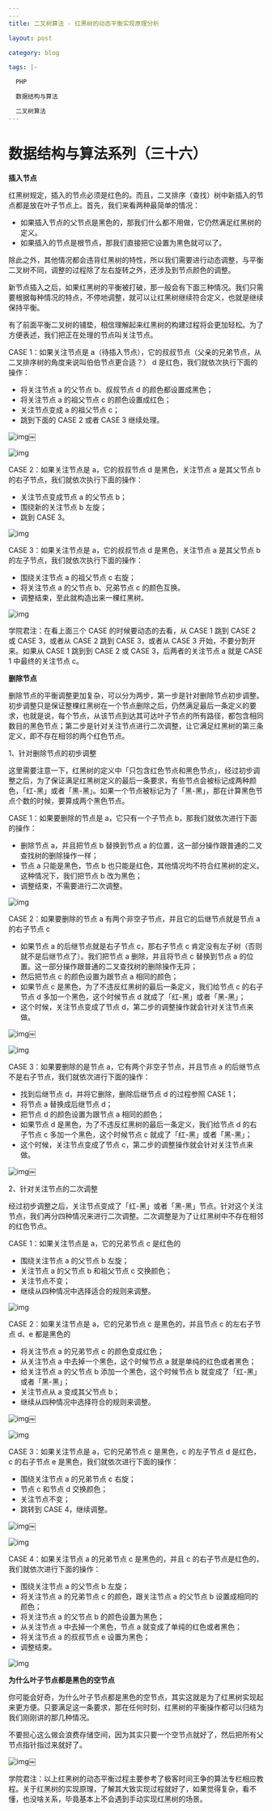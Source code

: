 ```yaml
---
​---
title: 二叉树算法 - 红黑树的动态平衡实现原理分析

layout: post

category: blog

tags: |-

  PHP

  数据结构与算法

  二叉树算法
---
```




# 数据结构与算法系列（三十六）

**插入节点**

红黑树规定，插入的节点必须是红色的。而且，二叉排序（查找）树中新插入的节点都是放在叶子节点上。首先，我们来看两种最简单的情况：

- 如果插入节点的父节点是黑色的，那我们什么都不用做，它仍然满足红黑树的定义。
- 如果插入的节点是根节点，那我们直接把它设置为黑色就可以了。

除此之外，其他情况都会违背红黑树的特性，所以我们需要进行动态调整，与平衡二叉树不同，调整的过程除了左右旋转之外，还涉及到节点颜色的调整。

新节点插入之后，如果红黑树的平衡被打破，那一般会有下面三种情况。我们只需要根据每种情况的特点，不停地调整，就可以让红黑树继续符合定义，也就是继续保持平衡。

有了前面平衡二叉树的铺垫，相信理解起来红黑树的构建过程将会更加轻松。为了方便表述，我们把正在处理的节点叫关注节点。

CASE 1：如果关注节点是 a（待插入节点），它的叔叔节点（父亲的兄弟节点，从二叉排序树的角度来说叫伯伯节点更合适？） d 是红色，我们就依次执行下面的操作：

- 将关注节点 a 的父节点 b、叔叔节点 d 的颜色都设置成黑色；
- 将关注节点 a 的祖父节点 c 的颜色设置成红色；
- 关注节点变成 a 的祖父节点 c；
- 跳到下面的 CASE 2 或者 CASE 3 继续处理。

![img](https://articles.zsxq.com/media/15435012176775/15435707513915.jpg)￼

![img](/assets/post/530a85b04454e5d95df79f5c147484ab522473b337b088079e61079d5b6da71b.png)

CASE 2：如果关注节点是 a，它的叔叔节点 d 是黑色，关注节点 a 是其父节点 b 的右子节点，我们就依次执行下面的操作：

- 关注节点变成节点 a 的父节点 b；
- 围绕新的关注节点 b 左旋；
- 跳到 CASE 3。

![img](/assets/post/3d67d2729b73bae37f5e5524810a6d5fd2a2a3d5cd14f4e1d989a43eb376b7d6.png)

CASE 3：如果关注节点是 a，它的叔叔节点 d 是黑色，关注节点 a 是其父节点 b 的左子节点，我们就依次执行下面的操作：

- 围绕关注节点 a 的祖父节点 c 右旋；
- 将关注节点 a 的父节点 b、兄弟节点 c 的颜色互换。
- 调整结束，至此就构造出来一棵红黑树。

![img](/assets/post/c840844be38f0464b98520f44caf0ba8f648a9772fd38d0baf51fbdde67703aa.png)

学院君注：在看上面三个 CASE 的时候要动态的去看，从 CASE 1 跳到 CASE 2 或 CASE 3，或者从 CASE 2 跳到 CASE 3，或者从 CASE 3 开始，不要分割开来。如果从 CASE 1 跳到到 CASE 2 或 CASE 3，后两者的关注节点 a 就是 CASE 1 中最终的关注节点 c。

**删除节点**

删除节点的平衡调整更加复杂，可以分为两步，第一步是针对删除节点初步调整。初步调整只是保证整棵红黑树在一个节点删除之后，仍然满足最后一条定义的要求，也就是说，每个节点，从该节点到达其可达叶子节点的所有路径，都包含相同数目的黑色节点；第二步是针对关注节点进行二次调整，让它满足红黑树的第三条定义，即不存在相邻的两个红色节点。

1、针对删除节点的初步调整

这里需要注意一下，红黑树的定义中「只包含红色节点和黑色节点」，经过初步调整之后，为了保证满足红黑树定义的最后一条要求，有些节点会被标记成两种颜色，「红-黑」或者「黑-黑」。如果一个节点被标记为了「黑-黑」，那在计算黑色节点个数的时候，要算成两个黑色节点。

CASE 1：如果要删除的节点是 a，它只有一个子节点 b，那我们就依次进行下面的操作：

- 删除节点 a，并且把节点 b 替换到节点 a 的位置，这一部分操作跟普通的二叉查找树的删除操作一样；
- 节点 a 只能是黑色，节点 b 也只能是红色，其他情况均不符合红黑树的定义。这种情况下，我们把节点 b 改为黑色；
- 调整结束，不需要进行二次调整。

![img](/assets/post/b071938bbaad2ac32d92a2b2e9e61eeb80cba82cb783bfa197213b0a975042fc.png)

CASE 2：如果要删除的节点 a 有两个非空子节点，并且它的后继节点就是节点 a 的右子节点 c

- 如果节点 a 的后继节点就是右子节点 c，那右子节点 c 肯定没有左子树（否则就不是后继节点了）。我们把节点 a 删除，并且将节点 c 替换到节点 a 的位置。这一部分操作跟普通的二叉查找树的删除操作无异；
- 然后把节点 c 的颜色设置为跟节点 a 相同的颜色；
- 如果节点 c 是黑色，为了不违反红黑树的最后一条定义，我们给节点 c 的右子节点 d 多加一个黑色，这个时候节点 d 就成了「红-黑」或者「黑-黑」；
- 这个时候，关注节点变成了节点 d，第二步的调整操作就会针对关注节点来做。

![img](https://articles.zsxq.com/media/15435012176775/15435723585799.jpg)￼

![img](/assets/post/1f6852ca7323056f912ac5a81ed0dcb2b17701f66197c85e6e016a4532d80770.png)

CASE 3：如果要删除的是节点 a，它有两个非空子节点，并且节点 a 的后继节点不是右子节点，我们就依次进行下面的操作：

- 找到后继节点 d，并将它删除，删除后继节点 d 的过程参照 CASE 1；
- 将节点 a 替换成后继节点 d；
- 把节点 d 的颜色设置为跟节点 a 相同的颜色；
- 如果节点 d 是黑色，为了不违反红黑树的最后一条定义，我们给节点 d 的右子节点 c 多加一个黑色，这个时候节点 c 就成了「红-黑」或者「黑-黑」；
- 这个时候，关注节点变成了节点 c，第二步的调整操作就会针对关注节点来做。

![img](/assets/post/ce7aa4925370ab83938797ac70d6bde97929f0b4df3be19b58326386c15c9030.png)￼

2、针对关注节点的二次调整

经过初步调整之后，关注节点变成了「红-黑」或者「黑-黑」节点。针对这个关注节点，我们再分四种情况来进行二次调整。二次调整是为了让红黑树中不存在相邻的红色节点。

CASE 1：如果关注节点是 a，它的兄弟节点 c 是红色的

- 围绕关注节点 a 的父节点 b 左旋；
- 关注节点 a 的父节点 b 和祖父节点 c 交换颜色；
- 关注节点不变；
- 继续从四种情况中选择适合的规则来调整。

![img](/assets/post/d7c46e279034e6acc8510cff9c8e3e54922bc9f19c5e961e2f65da30091390f1.png)

CASE 2：如果关注节点是 a，它的兄弟节点 c 是黑色的，并且节点 c 的左右子节点 d、e 都是黑色的

- 将关注节点 a 的兄弟节点 c 的颜色变成红色；
- 从关注节点 a 中去掉一个黑色，这个时候节点 a 就是单纯的红色或者黑色；
- 给关注节点 a 的父节点 b 添加一个黑色，这个时候节点 b 就变成了「红-黑」或者「黑-黑」；
- 关注节点从 a 变成其父节点 b；
- 继续从四种情况中选择符合的规则来调整。

![img](https://articles.zsxq.com/media/15435012176775/15435734744245.jpg)￼

![img](/assets/post/d7667826ac2fe581730a50e06b88b52ad25c92324713b76423014b6974cc6d58.png)

CASE 3：如果关注节点是 a，它的兄弟节点 c 是黑色，c 的左子节点 d 是红色，c 的右子节点 e 是黑色，我们就依次进行下面的操作：

- 围绕关注节点 a 的兄弟节点 c 右旋；
- 节点 c 和节点 d 交换颜色；
- 关注节点不变；
- 跳转到 CASE 4，继续调整。

![img](https://articles.zsxq.com/media/15435012176775/15435735682276.jpg)￼

![img](/assets/post/2a8203e88d8b586df1534edbcb9c1af63348b25b4376ac2eb9f8141f32595fa1.png)

CASE 4：如果关注节点 a 的兄弟节点 c 是黑色的，并且 c 的右子节点是红色的，我们就依次进行下面的操作：

- 围绕关注节点 a 的父节点 b 左旋；
- 将关注节点 a 的兄弟节点 c 的颜色，跟关注节点 a 的父节点 b 设置成相同的颜色；
- 将关注节点 a 的父节点 b 的颜色设置为黑色；
- 从关注节点 a 中去掉一个黑色，节点 a 就变成了单纯的红色或者黑色；
- 将关注节点 a 的叔叔节点 e 设置为黑色；
- 调整结束。

![img](/assets/post/a50d2e95889052b2f4bb296df03013080ae5e8655fe76b0c4661274dae796e60.png)

**为什么叶子节点都是黑色的空节点**

你可能会好奇，为什么叶子节点都是黑色的空节点，其实这就是为了红黑树实现起来更方便。只要满足这一条要求，那在任何时刻，红黑树的平衡操作都可以归结为我们刚刚讲的那几种情况。

不要担心这么做会浪费存储空间，因为其实只要一个空节点就好了，然后把所有父节点指针指过来就好了。

![img](https://articles.zsxq.com/media/15435012176775/15435843996002.jpg)￼

学院君注：以上红黑树的动态平衡过程主要参考了极客时间王争的算法专栏相应教程。关于红黑树的实现原理，了解其大致实现过程就好了，如果觉得复杂，看不懂，也没啥关系，毕竟基本上不会遇到手动实现红黑树的场景。